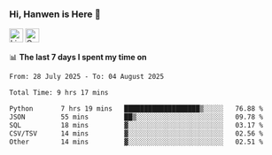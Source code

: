 ### Hi, Hanwen is Here 👋
<p>
	<a href="https://www.linkedin.com/in/liu-hanwen/"><img src="https://img.shields.io/badge/@hanwen-0A66C2?style=flat&logo=LinkedIn&logoColor=white" alt="Linkedin"  height="25px"/></a> 
	<a href="https://scholar.google.com/citations?user=HDF0su0AAAAJ"><img src="https://img.shields.io/badge/scholar-4385FE.svg?&style=plastic&logo=google-scholar&logoColor=white" alt="Google Scholar" height="25px"> </a>
</p>

📊 **The last 7 days I spent my time on** 
<!--START_SECTION:waka-->

```txt
From: 28 July 2025 - To: 04 August 2025

Total Time: 9 hrs 17 mins

Python       7 hrs 19 mins   ███████████████████▒░░░░░   76.88 %
JSON         55 mins         ██▒░░░░░░░░░░░░░░░░░░░░░░   09.78 %
SQL          18 mins         ▓░░░░░░░░░░░░░░░░░░░░░░░░   03.17 %
CSV/TSV      14 mins         ▓░░░░░░░░░░░░░░░░░░░░░░░░   02.56 %
Other        14 mins         ▓░░░░░░░░░░░░░░░░░░░░░░░░   02.51 %
```

<!--END_SECTION:waka-->


<!--
**david990917/david990917** is a ✨ _special_ ✨ repository because its `README.md` (this file) appears on your GitHub profile.

Here are some ideas to get you started:

- 🔭 I’m currently working on ...
- 🌱 I’m currently learning ...
- 👯 I’m looking to collaborate on ...
- 🤔 I’m looking for help with ...
- 💬 Ask me about ...
- 📫 How to reach me: ...
- 😄 Pronouns: ...
- ⚡ Fun fact: ...
-->

